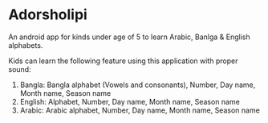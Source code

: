# Adorsholipi
An android app for kinds under age of 5 to learn Arabic, Banlga &amp; English alphabets. 

Kids can learn the following feature using this application with proper sound:

1. Bangla: Bangla alphabet (Vowels and consonants), Number, Day name, Month name, Season name
2. English: Alphabet, Number, Day name, Month name, Season name
3. Arabic: Arabic alphabet, Number, Day name, Month name, Season name


